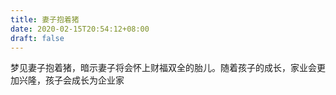 ```yaml
---
title: 妻子抱着猪
date: 2020-02-15T20:54:12+08:00
draft: false
---
```


梦见妻子抱着猪，暗示妻子将会怀上财福双全的胎儿。随着孩子的成长，家业会更加兴隆，孩子会成长为企业家